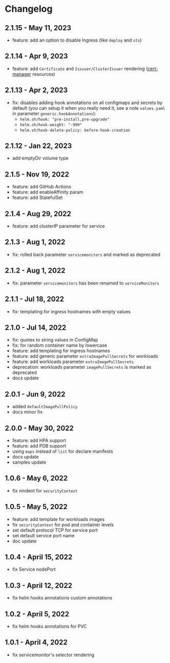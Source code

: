 # Changelog

## 2.1.15 - May 11, 2023
* feature: add an option to disable Ingress (like `deploy` and `sts`)

## 2.1.14 - Apr 9, 2023
* feature: add `Certificate` and `Issuser/ClusterIssuer` rendering ([cert-manager](https://cert-manager.io/docs/reference/api-docs) resources)

## 2.1.13 - Apr 2, 2023
* fix: disables adding hook annotations on all configmaps and secrets by default (you can setup it when you really need it, see a note `values.yaml` in parameter `generic.hookAnnotations`):
  * `helm.sh/hook: "pre-install,pre-upgrade"`
  * `helm.sh/hook-weight: "-999"`
  * `helm.sh/hook-delete-policy: before-hook-creation`

## 2.1.12 - Jan 22, 2023
* add emptyDir volume type

## 2.1.5 - Nov 19, 2022

* feature: add GitHub Actions
* feature: add enableAffinity param
* feature: add StatefulSet

## 2.1.4 - Aug 29, 2022

* feature: add clusterIP parameter for service

## 2.1.3 - Aug 1, 2022

* fix: rolled back parameter `servicemonitors` and marked as deprecated

## 2.1.2 - Aug 1, 2022

* fix: parameter `servicemonitors` has been renamed to `serviceMonitors`

## 2.1.1 - Jul 18, 2022

* fix: templating for ingress hostnames with empty values

## 2.1.0 - Jul 14, 2022

* fix: quotes to string values in ConfigMap
* fix: for random container name by lowercase
* feature: add templating for ingress hostnames
* feature: add generic parameter `extraImagePullSecrets` for workloads
* feature: add workloads parameter `extraImagePullSecrets`
* deprecation: workloads parameter `imagePullSecrets` is marked as deprecated
* docs update

## 2.0.1 - Jun 9, 2022

* added `defaultImagePullPolicy`
* docs minor fix

## 2.0.0 - May 30, 2022

* feature: add HPA support
* feature: add PDB support
* using `maps` instead of `list` for declare manifests
* docs update
* samples update

## 1.0.6 - May 6, 2022

* fix nindent for `securityContext`

## 1.0.5 - May 5, 2022

* feature: add template for workloads images
* fix `securityContext` for pod and container levels
* set default protocol TCP for service port
* set default service port name
* doc update

## 1.0.4 - April 15, 2022

* fix Service nodePort

## 1.0.3 - April 12, 2022

* fix helm hooks annotations custom annotations

## 1.0.2 - April 5, 2022

* fix helm hooks annotations for PVC

## 1.0.1 - April 4, 2022

* fix servicemonitor's selector rendering

